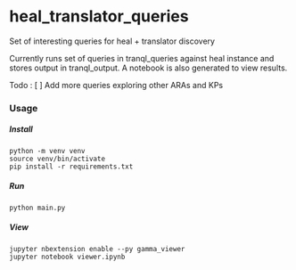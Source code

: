 # heal_translator_queries
Set of interesting queries for heal + translator discovery

Currently runs set of queries in tranql_queries against heal instance and stores output in tranql_output.
A notebook is also generated to view results. 

Todo :
[ ] Add more queries exploring other ARAs and KPs


### Usage

##### Install 
```shell
python -m venv venv
source venv/bin/activate
pip install -r requirements.txt
```

##### Run 
```shell
python main.py
```
##### View
```shell
jupyter nbextension enable --py gamma_viewer 
jupyter notebook viewer.ipynb
```
